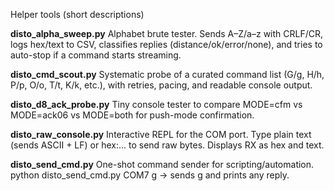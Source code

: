 Helper tools (short descriptions)

**disto_alpha_sweep.py**
Alphabet brute tester. Sends A–Z/a–z with CRLF/CR, logs hex/text to CSV, classifies replies (distance/ok/error/none), and tries to auto-stop if a command starts streaming.

**disto_cmd_scout.py**
Systematic probe of a curated command list (G/g, H/h, P/p, O/o, T/t, K/k, etc.), with retries, pacing, and readable console output.

**disto_d8_ack_probe.py**
Tiny console tester to compare MODE=cfm vs MODE=ack06 vs MODE=both for push-mode confirmation.

**disto_raw_console.py**
Interactive REPL for the COM port. Type plain text (sends ASCII + LF) or hex:... to send raw bytes. Displays RX as hex and text.

**disto_send_cmd.py**
One-shot command sender for scripting/automation. python disto_send_cmd.py COM7 g → sends g<CR> and prints any reply.
